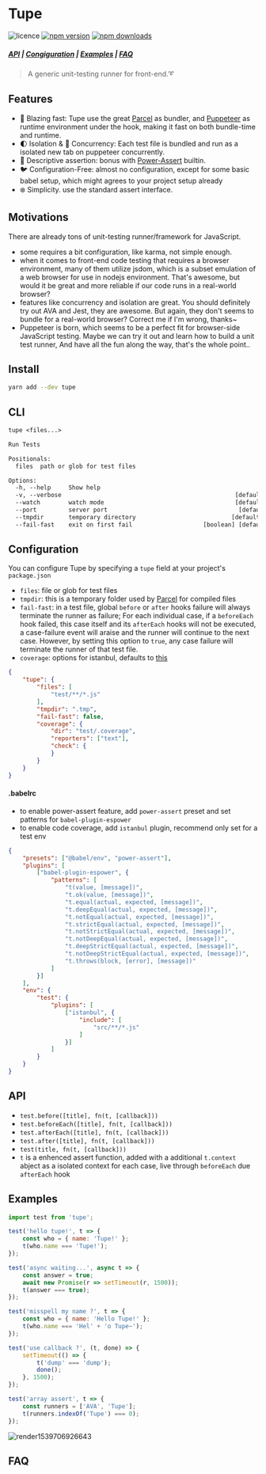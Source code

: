 # Tupe

<!-- Badges -->
![licence](https://badgen.net/badge/licence/MIT/blue)
[![npm version](https://badgen.net/npm/v/tupe)](https://www.npmjs.com/package/tupe)
[![npm downloads](https://badgen.net/npm/dm/tupe)](https://www.npmjs.com/package/tupe)

##### [API](#api) | [Congiguration](#configuration) | [Examples](#examples) | [FAQ](#faq)

> A generic unit-testing runner for front-end.➰ 

## Features
- 🚀 Blazing fast: Tupe use the great [Parcel](https://github.com/parcel-bundler/parcel) as bundler, and [Puppeteer](https://github.com/GoogleChrome/puppeteer) as runtime environment under the hook, making it fast on both bundle-time and runtime.
- 🌓 Isolation & 🎎 Concurrency: Each test file is bundled and run as a isolated new tab on puppeteer concurrently. 
- 🎨 Descriptive assertion: bonus with [Power-Assert](https://github.com/power-assert-js/power-assert) builtin.
- 🐦 Configuration-Free: almost no configuration, except for some basic babel setup, which might agrees to your project setup already
- ❄️ Simplicity. use the standard assert interface.

## Motivations
There are already tons of unit-testing runner/framework for JavaScript.
- some requires a bit configuration, like karma, not simple enough.
- when it comes to front-end code testing that requires a browser environment, many of them utilize jsdom, which is a subset emulation of a web browser for use in nodejs environment. That's awesome, but would it be great and more reliable if our code runs in a real-world browser?
- features like concurrency and isolation are great. You should definitely try out AVA and Jest, they are awesome. But again, they don't seems to bundle for a real-world browser? Correct me if I'm wrong, thanks~
- Puppeteer is born, which seems to be a perfect fit for browser-side JavaScript testing. Maybe we can try it out and learn how to build a unit test runner, And have all the fun along the way, that's the whole point..

## Install
```bash
yarn add --dev tupe
```

## CLI
```txt
tupe <files...>

Run Tests

Positionals:
  files  path or glob for test files                                    [string]

Options:
  -h, --help     Show help                                             [boolean]
  -v, --verbose                                                 [default: false]
  --watch        watch mode                                     [default: false]
  --port         server port                                     [default: 1234]
  --tmpdir       temporary directory                           [default: ".tmp"]
  --fail-fast    exit on first fail                    [boolean] [default: true]
```

## Configuration
You can configure Tupe by specifying a `tupe` field at your project's `package.json`

- `files`: file or glob for test files
- `tmpdir`: this is a temporary folder used by [Parcel](https://parceljs.org/api.html) for compiled files
- `fail-fast`: in a test file, global `before` or `after` hooks failure will always terminate the runner as failure; For each individual case, if a `beforeEach` hook failed, this case itself and its `afterEach` hooks will not be executed, a case-failure event will araise and the runner will continue to the next case. However, by setting this option to `true`, any case failure will terminate the runner of that test file.
- `coverage`: options for istanbul, defaults to [this](https://github.com/istanbuljs/istanbuljs/blob/master/packages/istanbul-api/lib/config.js#L14)

```json
{
    "tupe": {
        "files": [
            "test/**/*.js"
        ],
        "tmpdir": ".tmp",
        "fail-fast": false,
        "coverage": {
            "dir": "test/.coverage",
            "reporters": ["text"],
            "check": {
            }
        }
    }
}
```

#### .babelrc
- to enable power-assert feature, add `power-assert` preset and set patterns for `babel-plugin-espower`
- to enable code coverage, add `istanbul` plugin, recommend only set for a test env
```json
{
    "presets": ["@babel/env", "power-assert"],
    "plugins": [
        ["babel-plugin-espower", {
            "patterns": [
                "t(value, [message])",
                "t.ok(value, [message])",
                "t.equal(actual, expected, [message])",
                "t.deepEqual(actual, expected, [message])",
                "t.notEqual(actual, expected, [message])",
                "t.strictEqual(actual, expected, [message])",
                "t.notStrictEqual(actual, expected, [message])",
                "t.notDeepEqual(actual, expected, [message])",
                "t.deepStrictEqual(actual, expected, [message])",
                "t.notDeepStrictEqual(actual, expected, [message])",
                "t.throws(block, [error], [message])"
            ]
        }]
    ],
    "env": {
        "test": {
            "plugins": [
                ["istanbul", {
                    "include": [
                        "src/**/*.js"
                    ]
                }]
            ]
        }
    }
}

```


## API
- `test.before([title], fn(t, [callback]))`
- `test.beforeEach([title], fn(t, [callback]))`
- `test.afterEach([title], fn(t, [callback]))`
- `test.after([title], fn(t, [callback]))`
- `test(title, fn(t, [callback]))`
- `t` is a enhenced assert function, added with a additional `t.context` abject as a isolated context for each case, live through `beforeEach` due `afterEach` hook


## Examples

```javascript
import test from 'tupe';

test('hello tupe!', t => {
    const who = { name: 'Tupe!' };
    t(who.name === 'Tupe!');
});

test('async waiting...', async t => {
    const answer = true;
    await new Promise(r => setTimeout(r, 1500));
    t(answer === true);
});

test('misspell my name ?', t => {
    const who = { name: 'Hello Tupe!' };
    t(who.name === 'Hel' + 'o Tupe~');
});

test('use callback ?', (t, done) => {
    setTimeout(() => {
        t('dump' === 'dump');
        done();
    }, 1500);
});

test('array assert', t => {
    const runners = ['AVA', 'Tupe'];
    t(runners.indexOf('Tupe') === 0);
});
```

![render1539706926643](https://user-images.githubusercontent.com/6291986/47031717-152dd600-d1a3-11e8-8f7e-3626a45c14da.gif)

## FAQ
